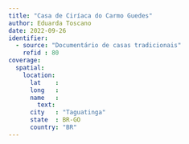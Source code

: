 ```yaml
---
title: "Casa de Ciríaca do Carmo Guedes"
author: Eduarda Toscano
date: 2022-09-26
identifier:
  - source: "Documentário de casas tradicionais"
    refid : 80
coverage:
  spatial:
    location:
      lat    :
      long   :
      name   :
        text:
      city   : "Taguatinga"
      state  : BR-GO
      country: "BR"
---
```


